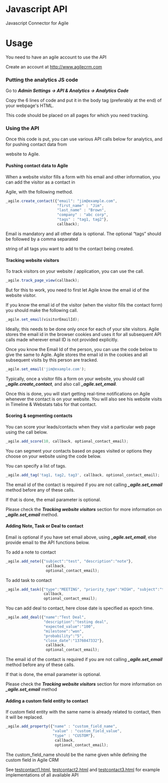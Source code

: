 # Javascript API

Javascript Connector for Agile

# Usage

You need to have an agile account to use the API

Create an account at http://www.agilecrm.com

### Putting the analytics JS code

Go to ***Admin Settings -> API & Analytics -> Analytics Code***

Copy the 6 lines of code and put it in the body tag (preferably at the end) of your webpage's HTML.

This code should be placed on all pages for which you need tracking.

### Using the API

Once this code is put, you can use various API calls below for analytics, and for pushing contact data from

website to Agile. 

#### Pushing contact data to Agile

When a website visitor fills a form with his email and other information, you can add the visitor as a contact in

Agile, with the following method.

```javascript
_agile.create_contact({"email": "jim@example.com",
		       		   "first_name" : "Jim",
		       		   "last_name" : "Brown",
		       		   "company" : "abc corp",
		       		   "tags" : "tag1, tag2"},
		       		   callback);
```
Email is mandatory and all other data is optional. The optional “tags” should be followed by a comma separated

string of all tags you want to add to the contact being created.

#### Tracking website visitors
To track visitors on your website / application, you can use the call.

```javascript
_agile.track_page_view(callback);
```
But for this to work, you need to first let Agile know the email id of the website visitor.

If you know the email id of the visitor (when the visitor fills the contact form) you should make the following call.

```javascript
_agile.set_email(visitorEmailId);
```
Ideally, this needs to be done only once for each of your site visitors.
Agile stores the email id in the browser cookies and uses it for all subsequent API calls made wherever email ID is not provided explicitly.

Once you know the Email Id of the person, you can use the code below to give the same to Agile.
Agile stores the email id in the cookies and all subsequent visits by this person are tracked.

```javascript
_agile.set_email('jim@example.com');
```
Typically, once a visitor fills a form on your website, you should call   ***_agile.create_contact***,
and also call  ***_agile.set_email***.

Once this is done, you will start getting real-time notifications on Agile whenever the contact is on your website.
You will also see his website visits in Timeline & Webstats tabs for that contact.

#### Scoring & segmenting contacts 

You can score your leads/contacts when they visit a particular web page using the call below.

```javascript
_agile.add_score(10, callback, optional_contact_email);
```
You can segment your contacts based on pages visited or options they choose on your website using the code below.

You can specify a list of tags.

```javascript
_agile.add_tag('tag1, tag2, tag3', callback, optional_contact_email);
```
The email id of the contact is required if you are not calling ***_agile.set_email*** method before any of these calls.

If that is done, the email parameter is optional.

Please check the ***Tracking website visitors*** section for more information on ***_agile.set_email*** method. 

#### Adding Note, Task or Deal to contact

Email is optional if you have set email above, using ***_agile.set_email***, else provide email to the API functions below.

To add a note to contact

```javascript
_agile.add_note({"subject":"test", "description":"note"},
			      callback,
			      optional_contact_email);
```

To add task to contact

```javascript
_agile.add_task({"type":"MEETING", "priority_type":"HIGH", "subject":"test"},
		 		 callback,
		 		 optional_contact_email);
```

You can add deal to contact, here close date is specified as epoch time.

```javascript
_agile.add_deal({"name":"Test Deal",
			     "description":"testing deal",
			     "expected_value":"100",
			     "milestone":"won",
			     "probability":"5", 
			     "close_date":"1376047332"},
			      callback,
			      optional_contact_email);
```

The email id of the contact is required if you are not calling ***_agile.set_email*** method before any of these calls.

If that is done, the email parameter is optional.

Please check the ***Tracking website visitors*** section for more information on ***_agile.set_email*** method

#### Adding a custom field entity to contact

If custom field entity with the same name is already related to contact, then it will be replaced.

```javascript
_agile.add_property({"name" : "custom_field_name",
		     		 "value" : "custom_field_value",
		     		 "type" : "CUSTOM"},
		     		  callback,
		     		  optional_contact_email);
```
The custom_field_name should be the name given while defining the custom field in Agile CRM

See [testcontact1.html](https://github.com/agilecrm/javascript-api/blob/master/testcontact1.html), [testcontact2.html](https://github.com/agilecrm/javascript-api/blob/master/testcontact2.html) and [testcontact3.html](https://github.com/agilecrm/javascript-api/blob/master/testcontact3.html) for example implementations of all available API
